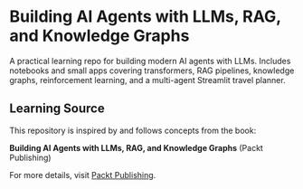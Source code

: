 # Building AI Agents with LLMs, RAG, and Knowledge Graphs

A practical learning repo for building modern AI agents with LLMs. Includes notebooks and small apps covering transformers, RAG pipelines, knowledge graphs, reinforcement learning, and a multi-agent Streamlit travel planner.

## Learning Source

This repository is inspired by and follows concepts from the book:

**Building AI Agents with LLMs, RAG, and Knowledge Graphs** (Packt Publishing)

For more details, visit [Packt Publishing](https://www.packtpub.com/en-us/product/building-ai-agents-with-llms-rag-and-knowledge-graphs-9781835080382).
